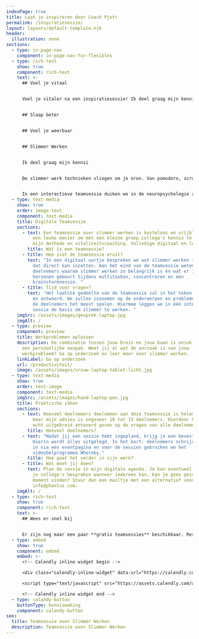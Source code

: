 ```yaml
---
indexPage: true
title: Laat je inspireren door Coach Pjotr
permalink: /inspiratiesessie/
layout: layouts/default-template.njk
header:
  illustration: none
sections:
  - type: in-page-nav
    component: in-page-nav-for-flexibles
  - type: rich-text
    show: true
    component: rich-text
    text: >-
      ## Voel je vitaal


      Voel je vitaler na een inspiratiesessie! Ik deel graag mijn kennis en ervaring als vitaliteitscoach met jouw team, partners of klanten! Maak vrijblijvend kennis met mijn methode door één van mijn drie inspiratiesessies.


      ## Slaap beter


      ## Voel je weerbaar


      ## Slimmer Werken


      Ik deel graag mijn kennsi


      De slimmer werk technieken vliegen om je oren. Van pomodoro, scrum, grip, deepwork én getting things done. Wat kan jij doen om sneller én harder te werken? 


      In een interactieve teamsessie duiken we in de neuropsychologie achter al deze technieken. Waar is je brein allemaal toe in staat én wat zijn de beperkingen van je brein. Je krijgt de kans om al je vragen te stellen aan vitaliteitscoach en trainer Pjotr.
  - type: text-media
    show: true
    order: image-text
    component: text-media
    title: Digitale Teamsessie
    sections:
      - text: Een teamsessie over slimmer werken is kosteloos en vrijblijvend. Dit is
          een leuke manier om met een kleine groep collega's kennis te maken met
          mijn methode en vitaliteitscoaching. Volledige digitaal en leerzaam!
        title: Wat is een teamsessie?
      - title: Hoe ziet de teamsessie eruit?
        text: "In een digitaal uurtje bespreken we wat slimmer werken inhoudt én hoe jij
          dat direct kan inzetten. Aan het eind van de teamsessie weten de
          deelnemers waarom slimmer werken zo belangrijk is én wat er in de
          hersenen gebeurt tijdens multitasken, concentreren en een
          brainstormsessie. "
      - title: Tijd voor vragen?
        text: "Het laatste gedeelte van de teamsessie zal in het teken staan van vraag
          en antwoord. We zullen inzoomen op de onderwerpen en problemen die bij
          de deelnemers het meest spelen. Hiermee leggen we in één interactieve
          sessie de basis om slimmer te werken. "
    imgSrc: /assets/images/gesprek-laptop.jpg
    imgAlt: /
  - type: preview
    component: preview
    title: Werkproblemen oplossen
    description: De combinatie tussen jouw brein en jouw baan is uniek en vraagt om
      een persoonlijke aanpak. Weet jij al wat de oorzaak is van jouw
      werkprobleem? Ga op onderzoek en leer meer over slimmer werken.
    linkLabel: Ga op onderzoek
    url: /productiviteit/
    image: /assets/images/vrouw-laptop-tablet-licht.jpg
  - type: text-media
    show: true
    order: text-image
    component: text-media
    imgSrc: /assets/images/hand-laptop-pen.jpg
    title: Praktische zaken
    sections:
      - text: Hoeveel deelnemers deelnemen aan deze teamsessie is helemaal aan jullie,
          maar mijn advies is ongeveer 10 tot 15 deelnemers. Hierdoor kan ik ook
          echt uitgebreid antwoord geven op de vragen van alle deelnemers.
        title: Hoeveel deelnemers?
      - text: "Nadat jij een sessie hebt ingepland, krijg je een bevestigingsmail.
          Hierin wordt alles uitgelegd. In het kort: deelnemers schrijven zich
          in via een eventpagina en voor de sessies gebruiken we het
          videobelprogramma Whereby."
        title: Hoe gaat het verder in zijn werk?
      - title: Wat moet jij doen?
        text: Plan de sessie in mijn digitale agenda. Je kan eventueel van tevoren met
          je collega's bespreken wanneer iedereen kan. Kan je geen geschikt
          moment vinden? Stuur dan een mailtje met een alternatief voorstel naar
          info@phantus.com.
    imgAlt: /
  - type: rich-text
    show: true
    component: rich-text
    text: >-
      ## Wees er snel bij


      Er zijn nog maar een paar **gratis teamsessies** beschikbaar. Reserveer gelijk één van de gratis teamsessies óf plan eerst een [kennismaking met coach Pjotr.](https://calendly.com/pjotr-peulen/bellen)
  - type: embed
    show: true
    component: embed
    embed: >-
      <!-- Calendly inline widget begin -->

      <div class="calendly-inline-widget" data-url="https://calendly.com/pjotr-peulen/teamsessie-over-slimmer-werken?hide_gdpr_banner=1&primary_color=eb5c36" style="min-width:320px;height:630px;"></div>

      <script type="text/javascript" src="https://assets.calendly.com/assets/external/widget.js" async></script>

      <!-- Calendly inline widget end -->
  - type: calandy-button
    buttonType: kennismaking
    component: calandy-button
seo:
  title: Teamsessie over Slimmer Werken
  description: Teamsessie over Slimmer Werken
---
```

